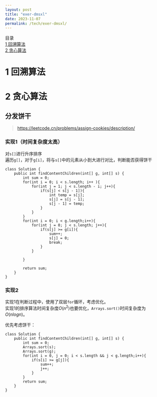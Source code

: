 ```yaml
---
layout: post
title: "exer-dmsxl"
date: 2023-11-07
permalink: /tech/exer-dmsxl/
---
```

目录<br>
<a href ="#1"> 1 回溯算法 </a> <br>
<a href ="#2"> 2 贪心算法 </a> <br>  


# <div id ="1"></div> 1 回溯算法


# <div id ="2"></div> 2 贪心算法
## 分发饼干

> https://leetcode.cn/problems/assign-cookies/description/<br>

### 实现1（时间复杂度太高）
对`s[]`进行升序排序<br>
遍历`g[]`，对于`g[i]`，将与`s[]`中的元素从小到大进行对比，判断能否获得饼干
```
class Solution {
    public int findContentChildren(int[] g, int[] s) {
        int sum = 0;
        for(int i = 0; i < s.length; i++ ){
            for(int j = 1; j < s.length - i; j++){
                if(s[j] < s[j - 1]){
                    int temp = s[j];
                    s[j] = s[j - 1];
                    s[j - 1] = temp;
                }
            }
        }
        for(int i = 0; i < g.length;i++){
            for(int j = 0; j < s.length; j++){
                if(s[j] >= g[i]){
                    sum++;
                    s[j] = 0;
                    break;
                }
            }

        }

        return sum;
    }
}
```

### 实现2
实现1在判断过程中，使用了双层`for`循环，考虑优化。<br>
实现1的排序算法时间复杂度$O(n^2)$也要优化，`Arrays.sort()`时间复杂度为$O(nlogn)$。<br>

优先考虑饼干：
```
class Solution {
    public int findContentChildren(int[] g, int[] s) {
        int sum = 0;
        Arrays.sort(s);
        Arrays.sort(g);
        for(int i = 0, j = 0; i < s.length && j < g.length;i++){
            if(s[i] >= g[j]){
                sum++;
                j++;
            }
        }
        return sum;
    }
}
```

